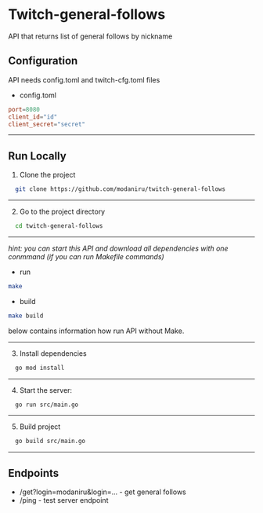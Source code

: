  
# Twitch-general-follows 
API that returns list of general follows by nickname  

## Configuration  

API needs config.toml and twitch-cfg.toml files

* config.toml
```toml
port=8080
client_id="id"
client_secret="secret"
```
___

## Run Locally  

1. Clone the project  

~~~bash  
  git clone https://github.com/modaniru/twitch-general-follows
~~~
___
2. Go to the project directory  

~~~bash  
  cd twitch-general-follows
~~~
___
*hint: you can start this API and download all dependencies 
with one conmmand (if you can run Makefile commands)*
* run
~~~bash
make
~~~ 
* build
~~~bash
make build
~~~
below contains information how run API without Make.
___
3. Install dependencies  

~~~bash  
  go mod install
~~~
___
4. Start the server:
~~~bash  
  go run src/main.go
~~~
___
5. Build project
~~~bash  
  go build src/main.go
~~~
___
## Endpoints
* /get?login=modaniru&login=... - get general follows
* /ping - test server endpoint